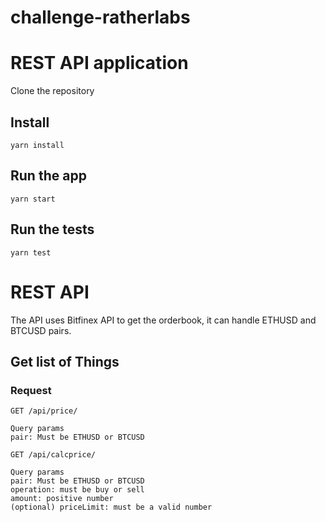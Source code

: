# challenge-ratherlabs

# REST API application

Clone the repository

## Install

    yarn install

## Run the app

    yarn start

## Run the tests

    yarn test

# REST API

The API uses Bitfinex API to get the orderbook, it can handle ETHUSD and BTCUSD pairs. 

## Get list of Things

### Request

`GET /api/price/`

    Query params 
    pair: Must be ETHUSD or BTCUSD
    
`GET /api/calcprice/`

    Query params 
    pair: Must be ETHUSD or BTCUSD
    operation: must be buy or sell
    amount: positive number
    (optional) priceLimit: must be a valid number



